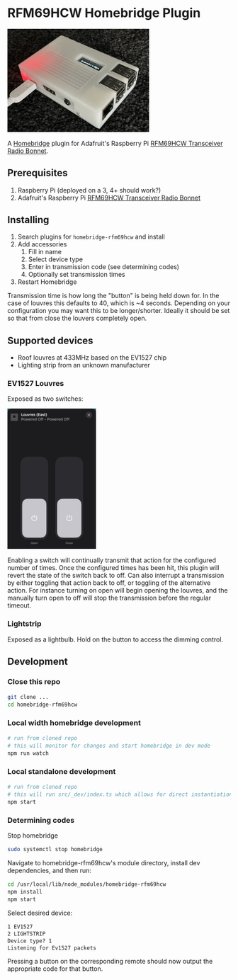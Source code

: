 # RFM69HCW Homebridge Plugin

<img src="./doc/homebridge-pi3.jpg" width="320" />

A [Homebridge](https://homebridge.io/) plugin for Adafruit's Raspberry Pi [RFM69HCW Transceiver Radio Bonnet](https://www.adafruit.com/product/4073).

## Prerequisites

1. Raspberry Pi (deployed on a 3, 4+ should work?)
2. Adafruit's Raspberry Pi [RFM69HCW Transceiver Radio Bonnet](https://www.adafruit.com/product/4073)

## Installing

1. Search plugins for `homebridge-rfm69hcw` and install
2. Add accessories
   1. Fill in name
   2. Select device type
   3. Enter in transmission code (see determining codes)
   4. Optionally set transmission times
3. Restart Homebridge

Transmission time is how long the "button" is being held down for. In the case of louvres this defaults to 40, which is ~4 seconds. Depending on your configuration you may want this to be longer/shorter. Ideally it should be set so that from close the louvers completely open.

## Supported devices

* Roof louvres at 433MHz based on the EV1527 chip
* Lighting strip from an unknown manufacturer

### EV1527 Louvres

Exposed as two switches:

<img src="./doc/homekit-louvres.jpg" width="200" />

Enabling a switch will continually transmit that action for the configured number of times. Once the configured times has been hit, this plugin will revert the state of the switch back to off. Can also interrupt a transmission by either toggling that action back to off, or toggling of the alternative action. For instance turning on open will begin opening the louvres, and the manually turn open to off will stop the transmission before the regular timeout.

### Lightstrip

Exposed as a lightbulb. Hold on the button to access the dimming control.

## Development

### Close this repo

```sh
git clone ...
cd homebridge-rfm69hcw
```

### Local width homebridge development

```sh
# run from cloned repo
# this will monitor for changes and start homebridge in dev mode
npm run watch
```

### Local standalone development

```sh
# run from cloned repo
# this will run src/_dev/index.ts which allows for direct instantiation of modules
npm start
```

### Determining codes

Stop homebridge

```sh
sudo systemctl stop homebridge
```

Navigate to homebridge-rfm69hcw's module directory, install dev dependencies, and then run:

```sh
cd /usr/local/lib/node_modules/homebridge-rfm69hcw
npm install
npm start
```

Select desired device:

```
1 EV1527
2 LIGHTSTRIP
Device type? 1
Listening for Ev1527 packets
```

Pressing a button on the corresponding remote should now output the appropriate code for that button.
